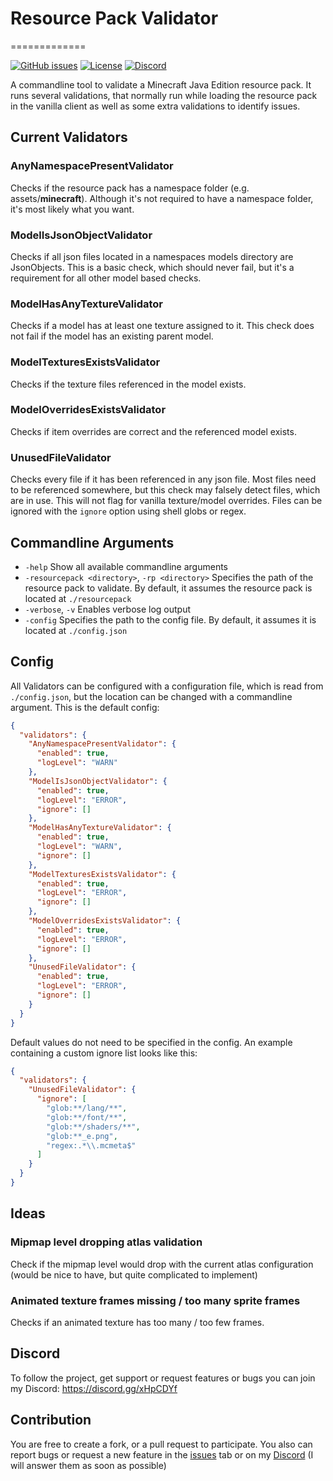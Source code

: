 # Resource Pack Validator
=============

[![GitHub issues](https://img.shields.io/github/issues/MrKinau/ResourcePackValidator)](https://github.com/MrKinau/ResourcePackValidator/issues)
[![License](https://img.shields.io/github/license/MrKinau/ResourcePackValidator)](https://github.com/MrKinau/ResourcePackValidator/blob/master/LICENSE)
[![Discord](https://img.shields.io/discord/550764567282712583?logo=discord)](https://discord.gg/xHpCDYf)

A commandline tool to validate a Minecraft Java Edition resource pack. It runs several validations, that normally run while loading the resource pack in the vanilla client as well as some extra validations to identify issues.

## Current Validators
### AnyNamespacePresentValidator
Checks if the resource pack has a namespace folder (e.g. assets/**minecraft**). Although it's not required to have a namespace folder, it's most likely what you want.

### ModelIsJsonObjectValidator
Checks if all json files located in a namespaces models directory are JsonObjects. This is a basic check, which should never fail, but it's a requirement for all other model based checks.

### ModelHasAnyTextureValidator
Checks if a model has at least one texture assigned to it. This check does not fail if the model has an existing parent model.

### ModelTexturesExistsValidator
Checks if the texture files referenced in the model exists.

### ModelOverridesExistsValidator
Checks if item overrides are correct and the referenced model exists.

### UnusedFileValidator
Checks every file if it has been referenced in any json file. Most files need to be referenced somewhere, but this check may falsely detect files, which are in use. This will not flag for vanilla texture/model overrides. Files can be ignored with the `ignore` option using shell globs or regex.

## Commandline Arguments
- `-help` Show all available commandline arguments
- `-resourcepack <directory>`, `-rp <directory>` Specifies the path of the resource pack to validate. By default, it assumes the resource pack is located at `./resourcepack`
- `-verbose`, `-v` Enables verbose log output
- `-config` Specifies the path to the config file. By default, it assumes it is located at `./config.json`

## Config
All Validators can be configured with a configuration file, which is read from `./config.json`, but the location can be changed with a commandline argument.
This is the default config:
```json
{
  "validators": {
    "AnyNamespacePresentValidator": {
      "enabled": true,
      "logLevel": "WARN"
    },
    "ModelIsJsonObjectValidator": {
      "enabled": true,
      "logLevel": "ERROR",
      "ignore": []
    },
    "ModelHasAnyTextureValidator": {
      "enabled": true,
      "logLevel": "WARN",
      "ignore": []
    },
    "ModelTexturesExistsValidator": {
      "enabled": true,
      "logLevel": "ERROR",
      "ignore": []
    },
    "ModelOverridesExistsValidator": {
      "enabled": true,
      "logLevel": "ERROR",
      "ignore": []
    },
    "UnusedFileValidator": {
      "enabled": true,
      "logLevel": "ERROR",
      "ignore": []
    }
  }
}
```
Default values do not need to be specified in the config.
An example containing a custom ignore list looks like this:
```json
{
  "validators": {
    "UnusedFileValidator": {
      "ignore": [
        "glob:**/lang/**",
        "glob:**/font/**",
        "glob:**/shaders/**",
        "glob:**_e.png",
        "regex:.*\\.mcmeta$"
      ]
    }
  }
}
```

## Ideas
### Mipmap level dropping atlas validation
Check if the mipmap level would drop with the current atlas configuration (would be nice to have, but quite complicated to implement)

### Animated texture frames missing / too many sprite frames
Checks if an animated texture has too many / too few frames.

## Discord
To follow the project, get support or request features or bugs you can join my Discord: https://discord.gg/xHpCDYf

## Contribution
You are free to create a fork, or a pull request to participate. You also can report bugs or request a new feature in the [issues](https://github.com/MrKinau/FishingBot/issues) tab or on my [Discord](https://discord.gg/xHpCDYf) (I will answer them as soon as possible)